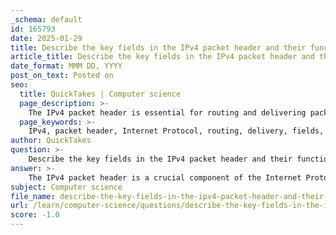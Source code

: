 ```yaml
---
_schema: default
id: 165793
date: 2025-01-29
title: Describe the key fields in the IPv4 packet header and their functions.
article_title: Describe the key fields in the IPv4 packet header and their functions.
date_format: MMM DD, YYYY
post_on_text: Posted on
seo:
  title: QuickTakes | Computer science
  page_description: >-
    The IPv4 packet header is essential for routing and delivering packets across networks, consisting of fields like Version, Header Length, Differentiated Services, and others that facilitate packet management and ensure correct delivery.
  page_keywords: >-
    IPv4, packet header, Internet Protocol, routing, delivery, fields, functions, data portion, Quality of Service, packet fragmentation, Time to Live, next level protocol, error detection
author: QuickTakes
question: >-
    Describe the key fields in the IPv4 packet header and their functions.
answer: >-
    The IPv4 packet header is a crucial component of the Internet Protocol version 4 (IPv4) that facilitates the routing and delivery of packets across networks. It consists of several key fields, each serving a specific function. Here are the primary fields in the IPv4 packet header and their respective functions:\n\n1. **Version**: This field indicates the version of the Internet Protocol being used. For IPv4, this value is set to 4.\n\n2. **Header Length**: This field specifies the length of the header in 32-bit words. It helps determine where the data portion of the packet begins.\n\n3. **Differentiated Services (DS)**: This field is used for Quality of Service (QoS) purposes, allowing for the prioritization of certain types of traffic.\n\n4. **Total Length**: This field indicates the total length of the IP packet, including both the header and the data, measured in bytes.\n\n5. **Identification**: This field is used for uniquely identifying the fragments of an original IP packet. It helps in reassembling the fragments at the destination.\n\n6. **Flags**: This field contains control flags that indicate whether the packet can be fragmented and whether more fragments follow.\n\n7. **Fragment Offset**: This field indicates the position of a fragment in the original packet, which is essential for reassembly.\n\n8. **Time to Live (TTL)**: This field limits the packet's lifespan in the network. It is decremented by each router that processes the packet, and when it reaches zero, the packet is discarded.\n\n9. **Protocol**: This field identifies the next level protocol used in the data portion of the IP packet, such as TCP (Transmission Control Protocol) or UDP (User Datagram Protocol).\n\n10. **Header Checksum**: This field is used to detect errors in the header. It is calculated based on the header's contents and is checked by each router along the path.\n\n11. **Source IP Address**: This field contains the 32-bit IP address of the sender (source) of the packet.\n\n12. **Destination IP Address**: This field contains the 32-bit IP address of the intended recipient (destination) of the packet.\n\n13. **Options**: This field is optional and can be used for various purposes, such as security or routing information. It is not commonly used in practice.\n\nThese fields collectively ensure that the packet is routed correctly through the network and that it reaches its intended destination without errors. The IPv4 header is critical for layer 3 devices, such as routers, to process and forward packets effectively.
subject: Computer science
file_name: describe-the-key-fields-in-the-ipv4-packet-header-and-their-functions.md
url: /learn/computer-science/questions/describe-the-key-fields-in-the-ipv4-packet-header-and-their-functions
score: -1.0
---
```


&nbsp;